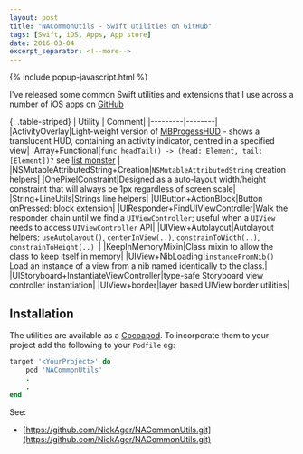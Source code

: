 ```yaml
---
layout: post
title: "NACommonUtils - Swift utilities on GitHub"
tags: [Swift, iOS, Apps, App store]
date: 2016-03-04
excerpt_separator: <!--more-->
---
```

{% include popup-javascript.html %}
<div id="list-monster" style="display:none">
  <div style="background-color:white">
  <br />
  <p style="text-align:center">List monster from <a href="http://learnyouahaskell.com/starting-out">Learn You a Haskell for Great Good!</a></p>
  <img src="http://s3.amazonaws.com/lyah/listmonster.png" style="width:580px;height:290px;" alt="list monster" />
  </div>
</div>

I've released some common Swift utilities and extensions that I use across a number of iOS apps on [GitHub](https://github.com/NickAger/NACommonUtils.git)

{: .table-striped}
| Utility | Comment|
|---------|--------|
|ActivityOverlay|Light-weight version of [MBProgessHUD](https://github.com/jdg/MBProgressHUD) - shows a translucent HUD, containing an activity indicator, centred in a specified view|
|Array+Functional|`func headTail() -> (head: Element, tail: [Element])?` see <a href="#list-monster" rel="leanModal">list monster</a> |
|NSMutableAttributedString+Creation|`NSMutableAttributedString` creation helpers|
|OnePixelConstraint|Designed as a auto-layout width/height constraint that will always be 1px regardless of screen scale|
|String+LineUtils|Strings line helpers|
|UIButton+ActionBlock|Button onPressed: block extension|
|UIResponder+FindUIViewController|Walk the responder chain until we find a `UIViewController`; useful when a `UIView` needs to access `UIViewController` API|
|UIView+Autolayout|Autolayout helpers; `useAutolayout()`, `centerInView(..)`, `constrainToWidth(..)`, `constrainToHeight(..) `|
|KeepInMemoryMixin|Class mixin to allow the class to keep itself in memory|
|UIView+NibLoading|`instanceFromNib()` Load an instance of a view from a nib named identically to the class.|
|UIStoryboard+InstantiateViewController|type-safe Storyboard view controller instantiation|
|UIView+border|layer based UIView border utilities|

<!--more-->

## Installation

The utilities are available as a [Cocoapod](https://cocoapods.org). To incorporate them to your project add the following to your `Podfile` eg:

```ruby
target '<YourProject>' do
    pod 'NACommonUtils'
    .
    .
end
```


See:
* [https://github.com/NickAger/NACommonUtils.git](https://github.com/NickAger/NACommonUtils.git)
